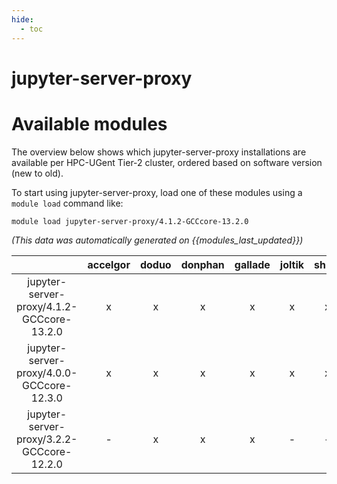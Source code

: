 ```yaml
---
hide:
  - toc
---
```


jupyter-server-proxy
====================

# Available modules


The overview below shows which jupyter-server-proxy installations are available per HPC-UGent Tier-2 cluster, ordered based on software version (new to old).

To start using jupyter-server-proxy, load one of these modules using a `module load` command like:

```shell
module load jupyter-server-proxy/4.1.2-GCCcore-13.2.0
```

*(This data was automatically generated on {{modules_last_updated}})*  

| |accelgor|doduo|donphan|gallade|joltik|shinx|
| :---: | :---: | :---: | :---: | :---: | :---: | :---: |
|jupyter-server-proxy/4.1.2-GCCcore-13.2.0|x|x|x|x|x|x|
|jupyter-server-proxy/4.0.0-GCCcore-12.3.0|x|x|x|x|x|x|
|jupyter-server-proxy/3.2.2-GCCcore-12.2.0|-|x|x|x|-|-|

